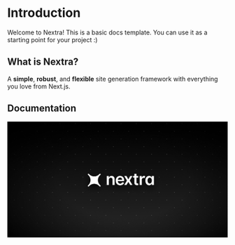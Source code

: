 # Introduction
 
Welcome to Nextra! This is a basic docs template. You can use it as a starting point for your project :)

## What is Nextra?

A **simple**, **robust**, and **flexible** site generation framework with everything you love from Next.js.

## Documentation

![](./attachments/og.jpeg)